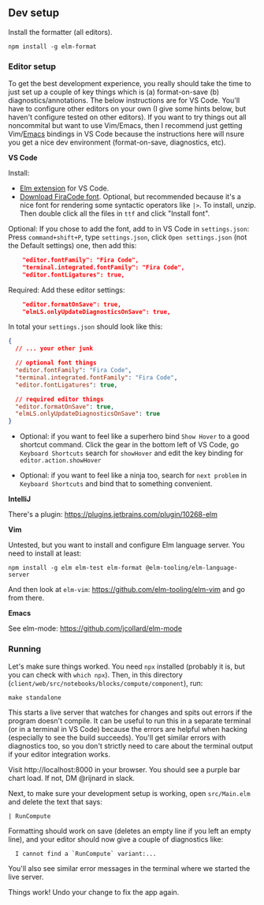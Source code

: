 ## Dev setup

Install the formatter (all editors).

```
npm install -g elm-format
```

### Editor setup

To get the best development experience, you really should take the time to just set up a couple of key things which is (a) format-on-save (b) diagnostics/annotations.
The below instructions are for VS Code. You'll have to configure other editors on your own (I give some hints below, but haven't configure tested on other editors).
If you want to try things out all noncommital but want to use Vim/Emacs, then I recommend just getting Vim/[Emacs](https://marketplace.visualstudio.com/items?itemName=lfs.vscode-emacs-friendly) bindings in VS Code because the instructions here will nsure you get a nice dev environment (format-on-save, diagnostics, etc).

**VS Code**

Install:

- [Elm extension](https://marketplace.visualstudio.com/items?itemName=Elmtooling.elm-ls-vscode) for VS Code.
- [Download FiraCode font](https://github.com/tonsky/FiraCode/releases/download/5.2/Fira_Code_v5.2.zip). Optional, but recommended because it's a nice font for rendering some syntactic operators like `|>`. To install, unzip. Then double click all the files in `ttf` and click "Install font".

Optional: If you chose to add the font, add to in VS Code in `settings.json`: Press `command+shift+P`, type `settings.json`, click `Open settings.json` (not the Default settings) one, then add this:

```json
    "editor.fontFamily": "Fira Code",
    "terminal.integrated.fontFamily": "Fira Code",
    "editor.fontLigatures": true,
```

Required: Add these editor settings:

```json
    "editor.formatOnSave": true,
    "elmLS.onlyUpdateDiagnosticsOnSave": true,
```

In total your `settings.json` should look like this:

```json
{
  // ... your other junk

  // optional font things
  "editor.fontFamily": "Fira Code",
  "terminal.integrated.fontFamily": "Fira Code",
  "editor.fontLigatures": true,

  // required editor things
  "editor.formatOnSave": true,
  "elmLS.onlyUpdateDiagnosticsOnSave": true
}
```

- Optional: if you want to feel like a superhero bind `Show Hover` to a good shortcut command. Click the gear in the bottom left of VS Code, go `Keyboard Shortcuts` search for `showHover` and edit the key binding for `editor.action.showHover`

- Optional: if you want to feel like a ninja too, search for `next problem` in `Keyboard Shortcuts` and bind that to something convenient.

**IntelliJ**

There's a plugin: https://plugins.jetbrains.com/plugin/10268-elm

**Vim**

Untested, but you want to install and configure Elm language server. You need to install at least:

```
npm install -g elm elm-test elm-format @elm-tooling/elm-language-server
```

And then look at `elm-vim`: https://github.com/elm-tooling/elm-vim and go from there.

**Emacs**

See elm-mode: https://github.com/jcollard/elm-mode

### Running

Let's make sure things worked. You need `npx` installed (probably it is, but you can check with `which npx`). Then, in this directory (`client/web/src/notebooks/blocks/compute/component`), run:

```
make standalone
```

This starts a live server that watches for changes and spits out errors if the
program doesn't compile. It can be useful to run this in a separate terminal
(or in a terminal in VS Code) because the errors are helpful when hacking
(especially to see the build succeeds). You'll get similar errors with
diagnostics too, so you don't strictly need to care about the terminal output
if your editor integration works.

Visit http://localhost:8000 in your browser. You should see a purple bar chart load. If not, DM @rijnard in slack.

Next, to make sure your development setup is working, open `src/Main.elm` and delete the text that says:

```
| RunCompute
```

Formatting should work on save (deletes an empty line if you left an empty
line), and your editor should now give a couple of diagnostics like:

```
  I cannot find a `RunCompute` variant:...
```

You'll also see similar error messages in the terminal where we started the live server.

Things work! Undo your change to fix the app again.
